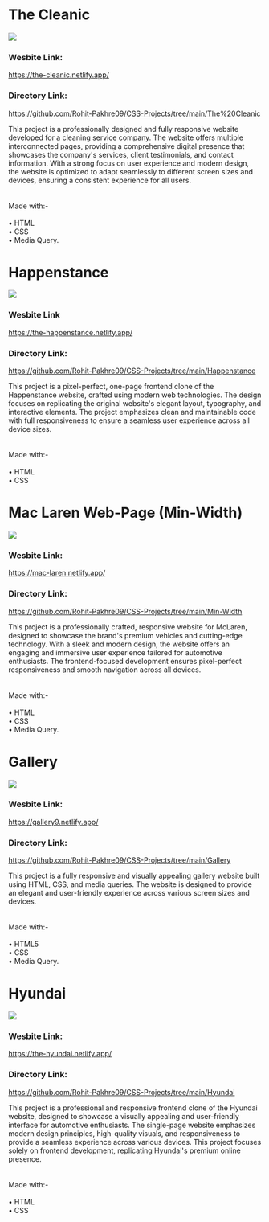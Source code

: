 <h1> The Cleanic </h1>

<a href="https://the-cleanic.netlify.app/"> <img src="https://github.com/Rohit-Pakhre09/CSS-Projects/blob/22ca6f6fe8e5d1db6e9f2e63e9698a2c48ae538b/The%20Cleanic/Images/The-%20Cleanic.png"> </a>
<br>
<h3> Wesbite Link: </h3>
<a href="https://the-cleanic.netlify.app/"> <p>https://the-cleanic.netlify.app/</p> </a>

<h3> Directory Link: </h3>
<a href="https://github.com/Rohit-Pakhre09/CSS-Projects/tree/main/The%20Cleanic"> <p>https://github.com/Rohit-Pakhre09/CSS-Projects/tree/main/The%20Cleanic</p> </a>

<p>This project is a professionally designed and fully responsive website developed for a cleaning service company. The website offers multiple interconnected pages, providing a comprehensive digital presence that showcases the company's services, client testimonials, and contact information. With a strong focus on user experience and modern design, the website is optimized to adapt seamlessly to different screen sizes and devices, ensuring a consistent experience for all users.<br><br><br>Made with:-<br><br>• HTML<br>• CSS<br>• Media Query.</p>

<h1> Happenstance </h1>

<a href="https://the-happenstance.netlify.app/"> <img src="https://github.com/Rohit-Pakhre09/CSS-Projects/blob/22ca6f6fe8e5d1db6e9f2e63e9698a2c48ae538b/Happenstance/Assets/The%20Happenstance.png"> </a>
<br>
<h3> Wesbite Link </h3>
<a href="https://the-happenstance.netlify.app/"> <p>https://the-happenstance.netlify.app/</p> </a>

<h3> Directory Link: </h3>
<a href="https://github.com/Rohit-Pakhre09/CSS-Projects/tree/main/Happenstance"> <p>https://github.com/Rohit-Pakhre09/CSS-Projects/tree/main/Happenstance</p> </a>

<p>This project is a pixel-perfect, one-page frontend clone of the Happenstance website, crafted using modern web technologies. The design focuses on replicating the original website's elegant layout, typography, and interactive elements. The project emphasizes clean and maintainable code with full responsiveness to ensure a seamless user experience across all device sizes.<br><br><br>Made with:-<br><br>• HTML<br>• CSS</p>

<h1> Mac Laren Web-Page (Min-Width) </h1>
<img src="https://github.com/Rohit-Pakhre09/CSS-Projects/blob/22ca6f6fe8e5d1db6e9f2e63e9698a2c48ae538b/Min-Width/Assets/Mac%20Laren.png">
<br>
<h3> Wesbite Link: </h3>
<a href="https://mac-laren.netlify.app/"> <p>https://mac-laren.netlify.app/</p> </a>

<h3> Directory Link: </h3>
<a href="https://github.com/Rohit-Pakhre09/CSS-Projects/tree/main/Min-Width"> <p>https://github.com/Rohit-Pakhre09/CSS-Projects/tree/main/Min-Width</p> </a>

<p>This project is a professionally crafted, responsive website for McLaren, designed to showcase the brand's premium vehicles and cutting-edge technology. With a sleek and modern design, the website offers an engaging and immersive user experience tailored for automotive enthusiasts. The frontend-focused development ensures pixel-perfect responsiveness and smooth navigation across all devices.<br><br><br>Made with:-<br><br>• HTML<br>• CSS<br>• Media Query.</p>

<h1> Gallery </h1>
<img src="https://github.com/Rohit-Pakhre09/CSS-Projects/blob/22ca6f6fe8e5d1db6e9f2e63e9698a2c48ae538b/Gallery/Images/Gallery.png">
<br>
<h3> Wesbite Link: </h3>
<a href="https://gallery9.netlify.app/"> <p>https://gallery9.netlify.app/</p> </a>

<h3> Directory Link: </h3>
<a href="https://github.com/Rohit-Pakhre09/CSS-Projects/tree/main/Gallery"> <p>https://github.com/Rohit-Pakhre09/CSS-Projects/tree/main/Gallery</p> </a>

<p>This project is a fully responsive and visually appealing gallery website built using HTML, CSS, and media queries. The website is designed to provide an elegant and user-friendly experience across various screen sizes and devices.<br><br><br>Made with:-<br><br>• HTML5<br>• CSS<br>• Media Query.</p>

<h1> Hyundai </h1>

<a href="https://the-hyundai.netlify.app/"> <img src="https://github.com/Rohit-Pakhre09/CSS-Projects/blob/22ca6f6fe8e5d1db6e9f2e63e9698a2c48ae538b/Hyundai/Images/The%20Hyundai.png"> </a>
<br>
<h3> Wesbite Link: </h3>
<a href="https://the-hyundai.netlify.app/"> <p>https://the-hyundai.netlify.app/</p> </a>

<h3> Directory Link: </h3>
<a href="https://github.com/Rohit-Pakhre09/CSS-Projects/tree/main/Hyundai"> <p>https://github.com/Rohit-Pakhre09/CSS-Projects/tree/main/Hyundai</p> </a>

<p>This project is a professional and responsive frontend clone of the Hyundai website, designed to showcase a visually appealing and user-friendly interface for automotive enthusiasts. The single-page website emphasizes modern design principles, high-quality visuals, and responsiveness to provide a seamless experience across various devices. This project focuses solely on frontend development, replicating Hyundai's premium online presence.<br><br><br>Made with:-<br><br>• HTML<br>• CSS</p>
